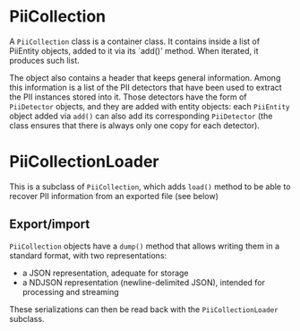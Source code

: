# PiiCollection

A `PiiCollection` class is a container class. It contains inside a list of
PiiEntity objects, added to it via its `add()' method. When iterated, it
produces such list.

The object also contains a header that keeps general information. Among this
information is a list of the PII detectors that have been used to extract the
PII instances stored into it. Those detectors have the form of `PiiDetector`
objects, and they are added with entity objects: each `PiiEntity` object added
via `add()` can also add its corresponding `PiiDetector` (the class ensures
that there is always only one copy for each detector).


# PiiCollectionLoader

This is a subclass of `PiiCollection`, which adds `load()` method to be able
to recover PII information from an exported file (see below)


## Export/import

`PiiCollection` objects have a `dump()` method that allows writing them in a
standard format, with two representations:
 * a JSON representation, adequate for storage
 * a NDJSON representation (newline-delimited JSON), intended for processing
   and streaming

These serializations can then be read back with the `PiiCollectionLoader`
subclass.
